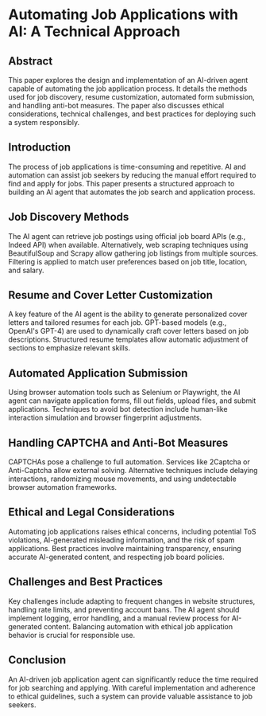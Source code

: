 # Automating Job Applications with AI: A Technical Approach

## Abstract
This paper explores the design and implementation of an AI-driven agent capable of automating the job application process. It details the methods used for job discovery, resume customization, automated form submission, and handling anti-bot measures. The paper also discusses ethical considerations, technical challenges, and best practices for deploying such a system responsibly.

## Introduction
The process of job applications is time-consuming and repetitive. AI and automation can assist job seekers by reducing the manual effort required to find and apply for jobs. This paper presents a structured approach to building an AI agent that automates the job search and application process.

## Job Discovery Methods
The AI agent can retrieve job postings using official job board APIs (e.g., Indeed API) when available. Alternatively, web scraping techniques using BeautifulSoup and Scrapy allow gathering job listings from multiple sources. Filtering is applied to match user preferences based on job title, location, and salary.

## Resume and Cover Letter Customization
A key feature of the AI agent is the ability to generate personalized cover letters and tailored resumes for each job. GPT-based models (e.g., OpenAI's GPT-4) are used to dynamically craft cover letters based on job descriptions. Structured resume templates allow automatic adjustment of sections to emphasize relevant skills.

## Automated Application Submission
Using browser automation tools such as Selenium or Playwright, the AI agent can navigate application forms, fill out fields, upload files, and submit applications. Techniques to avoid bot detection include human-like interaction simulation and browser fingerprint adjustments.

## Handling CAPTCHA and Anti-Bot Measures
CAPTCHAs pose a challenge to full automation. Services like 2Captcha or Anti-Captcha allow external solving. Alternative techniques include delaying interactions, randomizing mouse movements, and using undetectable browser automation frameworks.

## Ethical and Legal Considerations
Automating job applications raises ethical concerns, including potential ToS violations, AI-generated misleading information, and the risk of spam applications. Best practices involve maintaining transparency, ensuring accurate AI-generated content, and respecting job board policies.

## Challenges and Best Practices
Key challenges include adapting to frequent changes in website structures, handling rate limits, and preventing account bans. The AI agent should implement logging, error handling, and a manual review process for AI-generated content. Balancing automation with ethical job application behavior is crucial for responsible use.

## Conclusion
An AI-driven job application agent can significantly reduce the time required for job searching and applying. With careful implementation and adherence to ethical guidelines, such a system can provide valuable assistance to job seekers.

